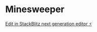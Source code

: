 # Minesweeper

[Edit in StackBlitz next generation editor ⚡️](https://stackblitz.com/~/github.com/NihadAzad/Minesweeper)